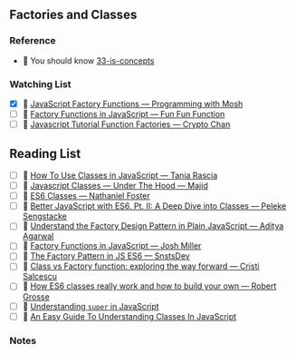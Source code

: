 ## Factories and Classes

### Reference

- 📜 You should know [33-js-concepts](https://github.com/leonardomso/33-js-concepts#table-of-contents)

### Watching List

- [x] 🎥 [JavaScript Factory Functions — Programming with Mosh](https://www.youtube.com/watch?v=jpegXpQpb3o)
- [ ] 🎥 [Factory Functions in JavaScript — Fun Fun Function](https://www.youtube.com/watch?v=ImwrezYhw4w)
- [ ] 🎥 [Javascript Tutorial Function Factories — Crypto Chan](https://www.youtube.com/watch?v=R7-IwpH80UE)

## Reading List

- [ ] 📜 [How To Use Classes in JavaScript — Tania Rascia](https://www.digitalocean.com/community/tutorials/understanding-classes-in-javascript)
- [ ] 📜 [Javascript Classes — Under The Hood — Majid](https://medium.com/tech-tajawal/javascript-classes-under-the-hood-6b26d2667677)
- [ ] 📜 [ES6 Classes — Nathaniel Foster](https://www.javascriptjanuary.com/blog/es6-classes)
- [ ] 📜 [Better JavaScript with ES6, Pt. II: A Deep Dive into Classes ― Peleke Sengstacke](https://scotch.io/tutorials/better-javascript-with-es6-pt-ii-a-deep-dive-into-classes)
- [ ] 📜 [Understand the Factory Design Pattern in Plain JavaScript — Aditya Agarwal](https://medium.com/front-end-hacking/understand-the-factory-design-pattern-in-plain-javascript-20b348c832bd)
- [ ] 📜 [Factory Functions in JavaScript — Josh Miller](https://atendesigngroup.com/blog/factory-functions-javascript)
- [ ] 📜 [The Factory Pattern in JS ES6 — SnstsDev](https://medium.com/@SntsDev/the-factory-pattern-in-js-es6-78f0afad17e9)
- [ ] 📜 [Class vs Factory function: exploring the way forward — Cristi Salcescu](https://medium.freecodecamp.org/class-vs-factory-function-exploring-the-way-forward-73258b6a8d15)
- [ ] 📜 [How ES6 classes really work and how to build your own — Robert Grosse](https://medium.com/@robertgrosse/how-es6-classes-really-work-and-how-to-build-your-own-fd6085eb326a)
- [ ] 📜 [Understanding `super` in JavaScript](https://jordankasper.com/understanding-super-in-javascript)
- [ ] 📜 [An Easy Guide To Understanding Classes In JavaScript](https://dev.to/lawrence_eagles/an-easy-guide-to-understanding-classes-in-javascript-3bcm)

### Notes